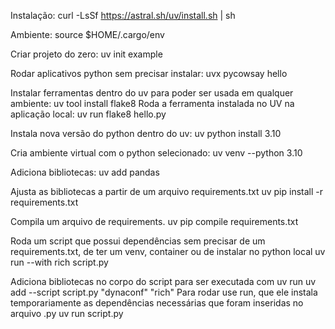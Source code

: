 Instalação:
curl -LsSf https://astral.sh/uv/install.sh | sh

Ambiente:
source $HOME/.cargo/env

Criar projeto do zero:
uv init example

Rodar aplicativos python sem precisar instalar:
uvx pycowsay hello

Instalar ferramentas dentro do uv para poder ser usada em qualquer ambiente:
uv tool install flake8
Roda a ferramenta instalada no UV na aplicação local:
uv run flake8 hello.py 

Instala nova versão do python dentro do uv:
uv python install 3.10

Cria ambiente virtual com o python selecionado:
uv venv --python 3.10

Adiciona bibliotecas:
uv add pandas

Ajusta as bibliotecas a partir de um arquivo requirements.txt
uv pip install -r requirements.txt

Compila um arquivo de requirements.
uv pip compile requirements.txt


Roda um script que possui dependências sem precisar de um requirements.txt, de ter um venv, container ou de instalar no python local
uv run --with rich script.py

Adiciona bibliotecas no corpo do script para ser executada com uv run
uv add --script script.py "dynaconf" "rich"
Para rodar use run, que ele instala temporariamente as dependências necessárias que foram inseridas no arquivo .py
uv run script.py
